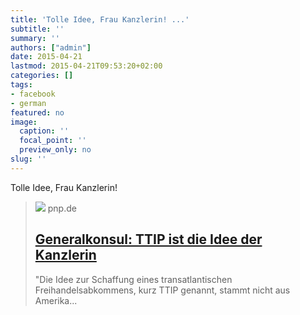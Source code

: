 ```yaml
---
title: 'Tolle Idee, Frau Kanzlerin! ...'
subtitle: ''
summary: ''
authors: ["admin"]
date: 2015-04-21
lastmod: 2015-04-21T09:53:20+02:00
categories: []
tags:
- facebook
- german
featured: no
image:
  caption: ''
  focal_point: ''
  preview_only: no
slug: ''
---
```

Tolle Idee, Frau Kanzlerin!
> [![](https://cdn.pnp.de/USA-Generalkonsul/William/Moeller/Stellungnahmen/Politik/1407976/_/1xsmkQhJ9LsqMtRrbh9JPvxsgQMgINDQRxQgByGwAZghXm0P5wZix-ZJxjy-5OOf5tYx2eREOrwANTstwCUyO4rwxXVFF_ecLk/150419-1341-29-48408380-asptagung2.jpg)](http://www.pnp.de/region_und_lokal/landkreis_freyung_grafenau/freyung/1655238_Generalkonsul-TTIP-ist-die-Idee-der-Kanzlerin.html)
> pnp.de
> ## [Generalkonsul: TTIP ist die Idee der Kanzlerin](http://www.pnp.de/region_und_lokal/landkreis_freyung_grafenau/freyung/1655238_Generalkonsul-TTIP-ist-die-Idee-der-Kanzlerin.html)
>
>"Die Idee zur Schaffung eines transatlantischen Freihandelsabkommens, kurz TTIP genannt, stammt nicht aus Amerika...


